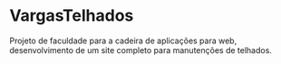 # VargasTelhados
Projeto de faculdade para a cadeira de aplicações para web, desenvolvimento de um site completo para manutenções de telhados.
